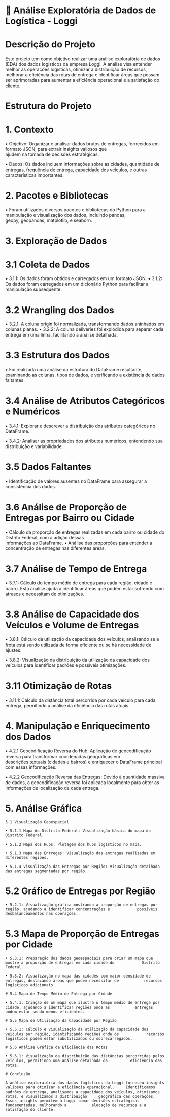 # 🚚 Análise Exploratória de Dados de Logística - Loggi

# Descrição do Projeto

Este projeto tem como objetivo realizar uma análise exploratória de dados (EDA) dos dados logísticos da empresa Loggi. A análise visa entender melhor as operações logísticas, otimizar a distribuição de recursos, melhorar a eficiência das rotas de entrega e identificar áreas que possam ser aprimoradas para aumentar a eficiência operacional e a satisfação do cliente.

# Estrutura do Projeto

# 1. Contexto

• Objetivo: Organizar e analisar dados brutos de entregas, fornecidos em formato JSON, para extrair insights valiosos que     
  ajudem na tomada de decisões estratégicas.

• Dados: Os dados incluem informações sobre as cidades, quantidade de entregas, frequência de entrega, capacidade dos 
  veículos, e outras características importantes.

  # 2. Pacotes e Bibliotecas

  • Foram utilizados diversos pacotes e bibliotecas do Python para a manipulação e visualização dos dados, incluindo pandas,   
    geopy, geopandas, matplotlib, e seaborn.

  # 3. Exploração de Dados

  # 3.1 Coleta de Dados
  
  • 3.1.1: Os dados foram obtidos e carregados em um formato JSON.
  • 3.1.2: Os dados foram carregados em um dicionário Python para facilitar a manipulação subsequente.

  # 3.2 Wrangling dos Dados

  • 3.2.1: A coluna origin foi normalizada, transformando dados aninhados em colunas planas.
  • 3.2.2: A coluna deliveries foi explodida para separar cada entrega em uma linha, facilitando a análise detalhada.

  # 3.3 Estrutura dos Dados

  • Foi realizada uma análise da estrutura do DataFrame resultante, examinando as colunas, tipos de dados, e verificando a       existência de dados faltantes.
  
  # 3.4 Análise de Atributos Categóricos e Numéricos
  
  • 3.4.1: Explorar e descrever a distribuição dos atributos categóricos no DataFrame.
  
  • 3.4.2: Analisar as propriedades dos atributos numéricos, entendendo sua distribuição e variabilidade.

  # 3.5 Dados Faltantes

  • Identificação de valores ausentes no DataFrame para assegurar a consistência dos dados.

  # 3.6 Análise de Proporção de Entregas por Bairro ou Cidade

  • Cálculo da proporção de entregas realizadas em cada bairro ou cidade do Distrito Federal, com a adição dessas   
    informações ao DataFrame.
  • Análise das proporções para entender a concentração de entregas nas diferentes áreas.
  
  # 3.7 Análise de Tempo de Entrega

  • 3.7.1: Cálculo do tempo médio de entrega para cada região, cidade e bairro. Esta análise ajuda a identificar áreas que       podem estar sofrendo com atrasos e necessitam de otimizações.

  # 3.8 Análise de Capacidade dos Veículos e Volume de Entregas

  • 3.8.1: Cálculo da utilização da capacidade dos veículos, analisando se a frota está sendo utilizada de forma eficiente       ou se há necessidade de ajustes.

  • 3.8.2: Visualização da distribuição da utilização da capacidade dos veículos para identificar padrões e possíveis            otimizações.

  # 3.11 Otimização de Rotas

  • 3.11.1: Cálculo da distância total percorrida por cada veículo para cada entrega, permitindo a análise da eficiência das 
    rotas atuais.

  # 4. Manipulação e Enriquecimento dos Dados

  • 4.2.1 Geocodificação Reversa do Hub: Aplicação de geocodificação reversa para transformar coordenadas geográficas em   
    descrições textuais (cidades e bairros) e enriquecer o DataFrame principal com essas informações.

  • 4.2.2 Geocodificação Reversa das Entregas: Devido à quantidade massiva de dados, a geocodificação reversa foi aplicada       localmente para obter as informações de localização de cada entrega.

  # 5. Análise Gráfica

    5.1 Visualização Geoespacial

    • 5.1.1 Mapa do Distrito Federal: Visualização básica do mapa do Distrito Federal.

    • 5.1.2 Mapa dos Hubs: Plotagem dos hubs logísticos no mapa.

    • 5.1.3 Mapa das Entregas: Visualização das entregas realizadas em diferentes regiões.

    • 5.1.4 Visualização das Entregas por Região: Visualização detalhada das entregas segmentadas por região.

   # 5.2 Gráfico de Entregas por Região

    • 5.2.1: Visualização gráfica mostrando a proporção de entregas por região, ajudando a identificar concentrações e            possíveis desbalanceamentos nas operações.

   # 5.3 Mapa de Proporção de Entregas por Cidade

    • 5.3.1: Preparação dos dados geoespaciais para criar um mapa que mostre a proporção de entregas em cada cidade do            Distrito Federal.

    • 5.3.2: Visualização no mapa das cidades com maior densidade de entregas, destacando áreas que podem necessitar de           recursos logísticos adicionais.

    # 5.4 Mapa de Tempo Médio de Entrega por Cidade

    • 5.4.1: Criação de um mapa que ilustra o tempo médio de entrega por cidade, ajudando a identificar regiões onde as           entregas podem estar sendo menos eficientes.

    # 5.5 Mapa de Utilização da Capacidade por Região

    • 5.5.1: Cálculo e visualização da utilização da capacidade dos veículos por região, identificando regiões onde os            recursos logísticos podem estar subutilizados ou sobrecarregados.

    # 5.6 Análise Gráfica da Eficiência das Rotas

    • 5.6.1: Visualização da distribuição das distâncias percorridas pelos veículos, permitindo uma análise detalhada da          eficiência das rotas.

    # Conclusão

    A análise exploratória dos dados logísticos da Loggi forneceu insights valiosos para otimizar a eficiência operacional.     Identificamos padrões de entrega, analisamos a capacidade dos veículos, otimizamos rotas, e visualizamos a distribuição     geográfica das operações. Esses insights permitem à Loggi tomar decisões estratégicas fundamentadas, melhorando a           alocação de recursos e a satisfação do cliente.

    

    

    
    

    

    

  


















  
